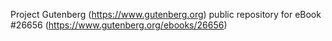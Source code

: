 Project Gutenberg (https://www.gutenberg.org) public repository for eBook #26656 (https://www.gutenberg.org/ebooks/26656)
